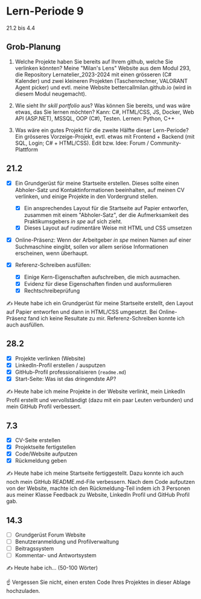 # Lern-Periode 9

21.2 bis 4.4

## Grob-Planung

1. Welche Projekte haben Sie bereits auf Ihrem github, welche Sie verlinken könnten?
   Meine "Milan's Lens" Website aus dem Modul 293, die Repository Lernatelier_2023-2024 mit einen grösseren (C# Kalender) und zwei kleineren Projekten (Taschenrechner, VALORANT Agent picker) und evtl. meine Website bettercallmilan.github.io (wird in diesem Modul neugemacht).
   
2. Wie sieht Ihr *skill portfolio* aus? Was können Sie bereits, und was wäre etwas, das Sie lernen möchten?
   Kann: C#, HTML/CSS, JS, Docker, Web API (ASP.NET), MSSQL, OOP (C#), Testen.
   Lernen: Python, C++ 
   
3. Was wäre ein gutes Projekt für die zweite Hälfte dieser Lern-Periode?
   Ein grösseres Vorzeige-Projekt, evtl. etwas mit Frontend + Backend (mit SQL, Login; C# + HTML/CSS). Edit bzw. Idee: Forum / Community-Plattform

## 21.2

- [x] Ein Grundgerüst für meine Startseite erstellen. Dieses sollte einen Abholer-Satz und Kontaktinformationen beeinhalten, auf meinen CV verlinken, und einige Projekte in den Vordergrund stellen.
  
  - [x] Ein ansprechendes Layout für die Startseite auf Papier entworfen, zusammen mit einem "Abholer-Satz", der die Aufmerksamkeit des Praktikumsgebers *in spe* auf sich zieht.
  - [x] Dieses Layout auf rudimentäre Weise mit HTML und CSS umsetzen

- [x] Online-Präsenz: Wenn der Arbeitgeber *in spe* meinen Namen auf einer Suchmaschine eingibt, sollen vor allem seriöse Informationen erscheinen, wenn überhaupt. 

- [x] Referenz-Schreiben ausfüllen:
  
  - [x] Einige Kern-Eigenschaften aufschreiben, die mich ausmachen.
  - [x] Evidenz für diese Eigenschaften finden und ausformulieren
  - [x] Rechtschreibeprüfung

✍️ Heute habe ich ein Grundgerüst für meine Startseite erstellt, den Layout auf Papier entworfen und dann in HTML/CSS umgesetzt. Bei Online-Präsenz fand ich keine Resultate zu mir. Referenz-Schreiben konnte ich auch ausfüllen.

## 28.2

- [x] Projekte verlinken (Website)
- [x] LinkedIn-Profil erstellen / ausputzen
- [x] GitHub-Profil professionalisieren (`readme.md`)
- [x] Start-Seite: Was ist das dringendste AP?

✍️ Heute habe ich meine Projekte in der Website verlinkt, mein LinkedIn Profil erstellt und vervollständigt (dazu mit ein paar Leuten verbunden) und mein GitHub Profil verbessert.

## 7.3

- [x] CV-Seite erstellen
- [x] Projektseite fertigstellen
- [x] Code/Website aufputzen
- [x] Rückmeldung geben

✍️ Heute habe ich meine Startseite fertiggestellt. Dazu konnte ich auch noch mein GitHub README.md-File verbessern. Nach dem Code aufputzen von der Website, machte ich den Rückmeldung-Teil indem ich 3 Personen aus meiner Klasse Feedback zu Website, LinkedIn Profil und GitHub Profil gab.

## 14.3

- [ ] Grundgerüst Forum Website
- [ ] Benutzeranmeldung und Profilverwaltung
- [ ] Beitragssystem
- [ ] Kommentar- und Antwortsystem

✍️ Heute habe ich... (50-100 Wörter)

☝️ Vergessen Sie nicht, einen ersten Code Ihres Projektes in dieser Ablage hochzuladen.
